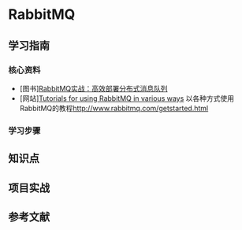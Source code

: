 # RabbitMQ

## 学习指南

### 核心资料

* [图书][RabbitMQ实战：高效部署分布式消息队列](http://product.dangdang.com/23799313.html)
* [网站][Tutorials for using RabbitMQ in various ways](https://github.com/rabbitmq/rabbitmq-tutorials) 以各种方式使用RabbitMQ的教程<http://www.rabbitmq.com/getstarted.html>

### 学习步骤

## 知识点

## 项目实战

## 参考文献
